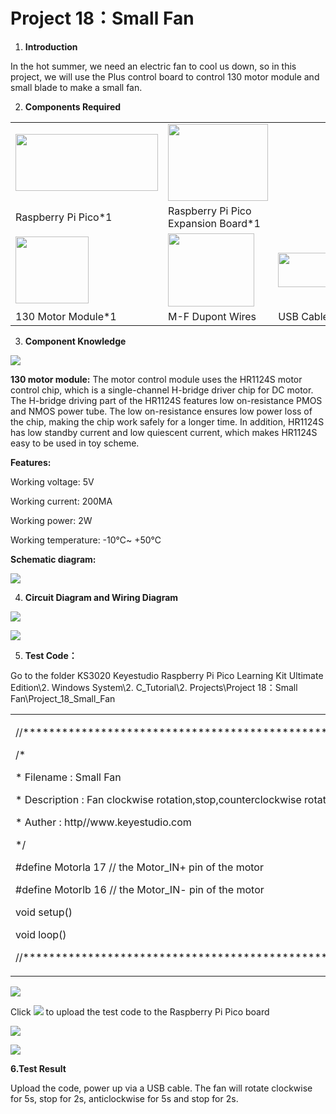 # Project 18：Small Fan

1.  **Introduction**

In the hot summer, we need an electric fan to cool us down, so in this
project, we will use the Plus control board to control 130 motor module
and small blade to make a small fan.

2.  **Components Required**

<table>
<tbody>
<tr class="odd">
<td><img src="https://raw.githubusercontent.com/keyestudio/KS3020-KS3020F-Keyestudio-Raspberry-Pi-Pico-Ultimate-Starter-Kit-Arduino/master/media/b18fe281156b29c44796f72222718d58.jpeg" style="width:2.37431in;height:0.94514in" /></td>
<td><img src="https://raw.githubusercontent.com/keyestudio/KS3020-KS3020F-Keyestudio-Raspberry-Pi-Pico-Ultimate-Starter-Kit-Arduino/master/media/bbed91c0b45fcafc7e7163bfeabf68f9.png" style="width:1.67014in;height:1.28472in" /></td>
<td></td>
</tr>
<tr class="even">
<td>Raspberry Pi Pico*1</td>
<td>Raspberry Pi Pico Expansion Board*1</td>
<td></td>
</tr>
<tr class="odd">
<td><img src="https://raw.githubusercontent.com/keyestudio/KS3020-KS3020F-Keyestudio-Raspberry-Pi-Pico-Ultimate-Starter-Kit-Arduino/master/media/a572bcde7a5e3bf01d273b3d9a024701.png" style="width:1.22222in;height:1.10903in" /></td>
<td><img src="https://raw.githubusercontent.com/keyestudio/KS3020-KS3020F-Keyestudio-Raspberry-Pi-Pico-Ultimate-Starter-Kit-Arduino/master/media/70ceedcda00dab3b484e5eddbd0382de.png" style="width:1.43611in;height:1.21319in" /></td>
<td><img src="https://raw.githubusercontent.com/keyestudio/KS3020-KS3020F-Keyestudio-Raspberry-Pi-Pico-Ultimate-Starter-Kit-Arduino/master/media/7dcbd02995be3c142b2f97df7f7c03ce.png" style="width:1.05903in;height:0.56667in" /></td>
</tr>
<tr class="even">
<td>130 Motor Module*1</td>
<td>M-F Dupont Wires</td>
<td>USB Cable*1</td>
</tr>
</tbody>
</table>

3.  **Component Knowledge**

![](/media/a572bcde7a5e3bf01d273b3d9a024701.png)

**130 motor module:** The motor control module uses the HR1124S motor
control chip, which is a single-channel H-bridge driver chip for DC
motor. The H-bridge driving part of the HR1124S features low
on-resistance PMOS and NMOS power tube. The low on-resistance ensures
low power loss of the chip, making the chip work safely for a longer
time. In addition, HR1124S has low standby current and low quiescent
current, which makes HR1124S easy to be used in toy scheme.

**Features:**

Working voltage: 5V

Working current: 200MA

Working power: 2W

Working temperature: -10℃\~ +50℃

**Schematic diagram:**

![](/media/ee2deb2ed7ae310b953ff178aff3d6c1.emf)

4.  **Circuit Diagram and Wiring Diagram**

![](/media/98c9335e5ef2e5304e2cddde04e6e168.png)

![](/media/aad9f071a4d7a6a9a62c2899c78822b8.png)

5.  **Test Code：**

Go to the folder KS3020 Keyestudio Raspberry Pi Pico Learning Kit
Ultimate Edition\\2. Windows System\\2. C\_Tutorial\\2.
Projects\\Project 18：Small Fan\\Project\_18\_Small\_Fan

<table>
<tbody>
<tr class="odd">
<td><p>//**********************************************************************************</p>
<p>/*</p>
<p>* Filename : Small Fan</p>
<p>* Description : Fan clockwise rotation,stop,counterclockwise rotation,stop,cycle.</p>
<p>* Auther : http//www.keyestudio.com</p>
<p>*/</p>
<p>#define Motorla 17 // the Motor_IN+ pin of the motor</p>
<p>#define Motorlb 16 // the Motor_IN- pin of the motor</p>
<p>void setup()</p>
<p>void loop()</p>
<p>//********************************************************************************</p></td>
</tr>
</tbody>
</table>

![](/media/31f44f604d7d525739079df0eeefadaf.png)

Click ![](/media/b0d41283bf5ae66d2d5ab45db15331ba.png) to upload the test code to the Raspberry
Pi Pico board

![](/media/a3d23191c514aac8127496546e93698a.png)

![](/media/1478ab9c8eea5ea5b404bdb718b17aad.png)

**6.Test Result**

Upload the code, power up via a USB cable. The fan will rotate clockwise
for 5s, stop for 2s, anticlockwise for 5s and stop for 2s.
